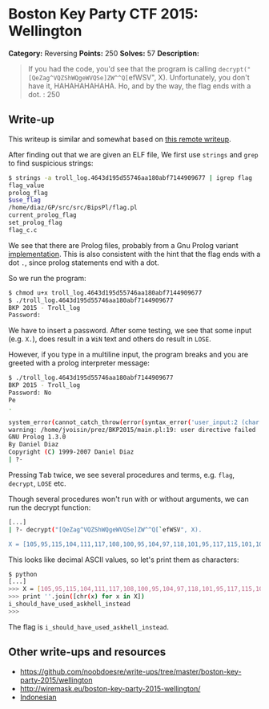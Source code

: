# Boston Key Party CTF 2015: Wellington

**Category:** Reversing
**Points:** 250
**Solves:** 57
**Description:**

> If you had the code, you'd see that the program is calling `decrypt("[QeZag^VQZShWQgeWVQSe]ZW^^Q[`efWSV", X). Unfortunately, you don't have it, HAHAHAHAHAHA. Ho, and by the way, the flag ends with a dot. : 250

## Write-up

This writeup is similar and somewhat based on [this remote writeup](https://github.com/noobdoesre/write-ups/tree/master/boston-key-party-2015/wellington).

After finding out that we are given an ELF file, We first use `strings` and `grep` to find suspicious strings:

```bash
$ strings -a troll_log.4643d195d55746aa180abf7144909677 | igrep flag
flag_value
prolog_flag
$use_flag
/home/diaz/GP/src/src/BipsPl/flag.pl
current_prolog_flag
set_prolog_flag
flag_c.c
```

We see that there are Prolog files, probably from a Gnu Prolog variant [implementation](http://code.metager.de/source/xref/gnu/gprolog/1.4.2/src/BipsPl/).
This is also consistent with the hint that the flag ends with a dot `.`, since prolog statements end with a dot.

So we run the program:

```bash
$ chmod u+x troll_log.4643d195d55746aa180abf7144909677
$ ./troll_log.4643d195d55746aa180abf7144909677
BKP 2015 - Troll_log
Password:
```

We have to insert a password. After some testing, we see that some input (e.g. `X.`), does result in a `WiN` text and others do result in `LOSE`.

However, if you type in a multiline input, the program breaks and you are greeted with a prolog interpreter message:

```bash
$ ./troll_log.4643d195d55746aa180abf7144909677
BKP 2015 - Troll_log
Password: No
Pe
.

system_error(cannot_catch_throw(error(syntax_error('user_input:2 (char:1) expression expected'),read/1)))
warning: /home/jvoisin/prez/BKP2015/main.pl:19: user directive failed
GNU Prolog 1.3.0
By Daniel Diaz
Copyright (C) 1999-2007 Daniel Diaz
| ?- 
```

Pressing <kbd>Tab</kbd> twice, we see several procedures and terms, e.g. `flag`, `decrypt`, `LOSE` etc.

Though several procedures won't run with or without arguments, we can run the decrypt function:

```bash
[...]
| ?- decrypt("[QeZag^VQZShWQgeWVQSe]ZW^^Q[`efWSV", X).

X = [105,95,115,104,111,117,108,100,95,104,97,118,101,95,117,115,101,100,95,97,115,107,104,101,108,108,95,105,110,115,116,101,97,100]
```

This looks like decimal ASCII values, so let's print them as characters:

```bash
$ python
[...]
>>> X = [105,95,115,104,111,117,108,100,95,104,97,118,101,95,117,115,101,100,95,97,115,107,104,101,108,108,95,105,110,115,116,101,97,100]     
>>> print ''.join([chr(x) for x in X])
i_should_have_used_askhell_instead
>>> 
```

The flag is `i_should_have_used_askhell_instead`.

## Other write-ups and resources

* <https://github.com/noobdoesre/write-ups/tree/master/boston-key-party-2015/wellington>
* <http://wiremask.eu/boston-key-party-2015-wellington/>
* [Indonesian](http://blog.rentjong.net/2015/03/boston-key-party-2015-wellington.html)
